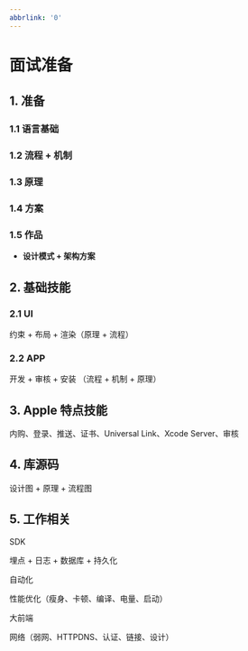 ```yaml
---
abbrlink: '0'
---
```

# 面试准备

## 1. 准备

### 1.1 语言基础

### 1.2 流程 + 机制

### 1.3 原理

### 1.4 方案

### 1.5 作品

* **设计模式 + 架构方案**

## 2. 基础技能

### 2.1 UI

约束 + 布局 + 渲染（原理 + 流程）

### 2.2 APP

开发 + 审核 + 安装 （流程 + 机制 + 原理）

## 3. Apple 特点技能

内购、登录、推送、证书、Universal Link、Xcode Server、审核

## 4. 库源码

设计图 + 原理 + 流程图

## 5. 工作相关

SDK

埋点 + 日志 + 数据库 + 持久化

自动化

性能优化（瘦身、卡顿、编译、电量、启动）

大前端

网络（弱网、HTTPDNS、认证、链接、设计）
